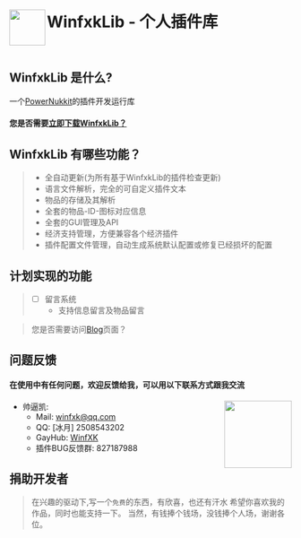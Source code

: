 <h1>WinfxkLib - 个人插件库 <img src="/upload/2021/10/cab9209b064dc692-7ed937be93bb457197ef468a38ef19a5.png" height="64" width="64" align="left"></img></h1>
<br>

## WinfxkLib 是什么?

一个[PowerNukkit](https://github.com/PowerNukkit/PowerNukkit)的插件开发运行库
#### 您是否需要[立即下载WinfxkLib？](https://github.com/WinfXK/WinfxkLib/releases)


## WinfxkLib 有哪些功能？
> - 全自动更新(为所有基于WinfxkLib的插件检查更新)
> - 语言文件解析，完全的可自定义插件文本
> - 物品的存储及其解析
> - 全套的物品-ID-图标对应信息
> - 全套的GUI管理及API
> - 经济支持管理，方便兼容各个经济插件
> - 插件配置文件管理，自动生成系统默认配置或修复已经损坏的配置

## 计划实现的功能
> - [ ] 留言系统 
>     - 支持信息留言及物品留言


>  您是否需要访问[Blog](http://winfxk.cn/archives/winfxklib)页面？
## 问题反馈

#### 在使用中有任何问题，欢迎反馈给我，可以用以下联系方式跟我交流

<img src="http://q2.qlogo.cn/headimg_dl?bs=2508543202&dst_uin=2508543202&dst_uin=2508543202&;dst_uin=2508543202&spec=100&url_enc=0&referer=bu_interface&term_type=PC" height="120" width="120" align="right"></img>
- 帅逼凯:
  - Mail: winfxk@qq.com
  - QQ: [冰月] 2508543202
  - GayHub: [WinfXK](https://github.com/WinfXK)
  - 插件BUG反馈群: 827187988

## 捐助开发者

> 在兴趣的驱动下,写一个`免费`的东西，有欣喜，也还有汗水
> 希望你喜欢我的作品，同时也能支持一下。
> 当然，有钱捧个钱场，没钱捧个人场，谢谢各位。
